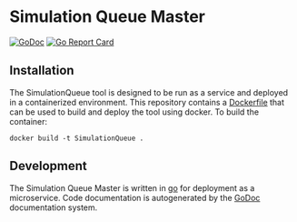 # Simulation Queue Master

[![GoDoc](https://godoc.org/github.com/NJCoast/SimulationQueue?status.svg)](https://godoc.org/github.com/NJCoast/SimulationQueue)
[![Go Report Card](https://goreportcard.com/badge/github.com/NJCoast/SimulationQueue)](https://goreportcard.com/report/github.com/NJCoast/SimulationQueue)

## Installation

The SimulationQueue tool is designed to be run as a service and deployed in a containerized environment. This repository contains a [Dockerfile](https://docs.docker.com/engine/reference/builder/) that can be used to build and deploy the tool using docker. To build the container:

```
docker build -t SimulationQueue .
```

## Development

The Simulation Queue Master is written in [go](https://golang.org/) for deployment as a microservice. Code documentation is autogenerated by the [GoDoc](https://godoc.org/) documentation system.
